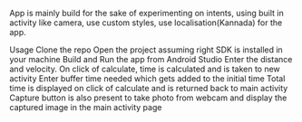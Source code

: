 App is mainly build for the sake of experimenting on intents,
using built in activity like camera, use custom styles, use localisation(Kannada) for the app.

Usage
Clone the repo
Open the project assuming right SDK is installed in your machine
Build and Run the app from Android Studio
Enter the distance and velocity. On click of calculate, time is calculated and is taken to new activity
Enter buffer time needed which gets added to the initial time
Total time is displayed on click of calculate and is returned back to main activity
Capture button is also present to take photo from webcam and display the captured image in the main activity page
